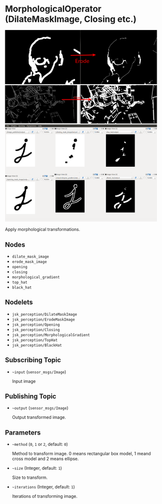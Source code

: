# MorphologicalOperator (DilateMaskImage, Closing etc.)
![](images/erode_mask_image.png)
![](images/dilate_mask_image.png)
![](images/morphological_operator.png)

Apply morphological transformations.

## Nodes

* `dilate_mask_image`
* `erode_mask_image`
* `opening`
* `closing`
* `morphological_gradient`
* `top_hat`
* `black_hat`

## Nodelets

* `jsk_perception/DilateMaskImage`
* `jsk_perception/ErodeMaskImage`
* `jsk_perception/Opening`
* `jsk_perception/Closing`
* `jsk_perception/MorphologicalGradient`
* `jsk_perception/TopHat`
* `jsk_perception/BlackHat`

## Subscribing Topic
* `~input` (`sensor_msgs/Image`)

  Input image

## Publishing Topic
* `~output` (`sensor_msgs/Image`)

  Output transformed image.

## Parameters
* `~method` (`0`, `1` or `2`, default: `0`)

  Method to transform image. 0 means rectangular box model,
  1 meand cross model and 2 means ellipse.

* `~size` (Integer, default: `1`)

  Size to transform.

* `~iterations` (Integer, default: `1`)

  Iterations of transforming image.

